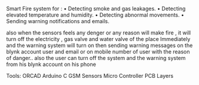 Smart Fire system for :
• Detecting smoke and gas leakages.
• Detecting elevated temperature and humidity.
• Detecting abnormal movements.
• Sending warning notifications and emails.


also when the sensors feels any denger or any reason will make fire , it will turn off the electricity , gas valve and water valve of the place Immediately and the warning system will turn on then sending warning messages 
on the blynk account user and email or on mobile number of user with the reason of danger.. also the user can turn off the system and the warning system from his blynk account on his phone


Tools:
ORCAD 
Arduino C 
GSM
Sensors 
Micro Controller 
PCB 
Layers



 
